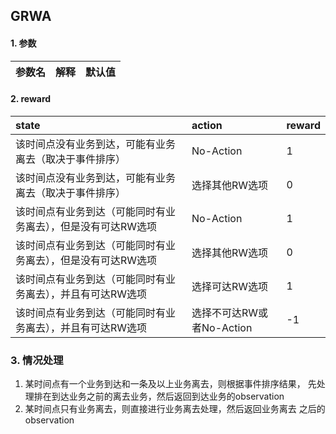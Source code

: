 ## GRWA

#### 1. 参数

|参数名|解释|默认值|
|:---|:---|:----|


#### 2. reward

|state|action|reward|
|:----|:-----|:-----|
|该时间点没有业务到达，可能有业务离去（取决于事件排序）| No-Action|1|
|该时间点没有业务到达，可能有业务离去（取决于事件排序）| 选择其他RW选项|0|
|该时间点有业务到达（可能同时有业务离去），但是没有可达RW选项|No-Action|1|
|该时间点有业务到达（可能同时有业务离去），但是没有可达RW选项|选择其他RW选项|0|
|该时间点有业务到达（可能同时有业务离去），并且有可达RW选项|选择可达RW选项|1|
|该时间点有业务到达（可能同时有业务离去），并且有可达RW选项|选择不可达RW或者No-Action|-1|




### 3. 情况处理

1. 某时间点有一个业务到达和一条及以上业务离去，则根据事件排序结果，
先处理排在到达业务之前的离去业务，然后返回到达业务的observation
2. 某时间点只有业务离去，则直接进行业务离去处理，然后返回业务离去
之后的observation